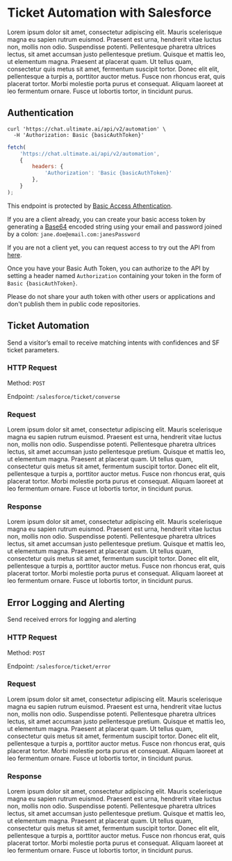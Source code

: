 # Ticket Automation with Salesforce

Lorem ipsum dolor sit amet, consectetur adipiscing elit. Mauris scelerisque magna eu 
sapien rutrum euismod. Praesent est urna, hendrerit vitae luctus non, mollis non odio. 
Suspendisse potenti. Pellentesque pharetra ultrices lectus, sit amet accumsan justo 
pellentesque pretium. Quisque et mattis leo, ut elementum magna. Praesent at placerat 
quam. Ut tellus quam, consectetur quis metus sit amet, fermentum suscipit tortor. 
Donec elit elit, pellentesque a turpis a, porttitor auctor metus. Fusce non rhoncus 
erat, quis placerat tortor. Morbi molestie porta purus et consequat. Aliquam laoreet 
at leo fermentum ornare. Fusce ut lobortis tortor, in tincidunt purus.

## Authentication

```shell
curl 'https://chat.ultimate.ai/api/v2/automation' \
  -H 'Authorization: Basic {basicAuthToken}'
```

```javascript
fetch(
    'https://chat.ultimate.ai/api/v2/automation', 
    {
        headers: {
            'Authorization': 'Basic {basicAuthToken}'
        },
    }
);
```
This endpoint is protected by [Basic Access Athentication](https://en.wikipedia.org/wiki/Basic_access_authentication).

If you are a client already, you can create your basic access token by generating a 
[Base64](https://en.wikipedia.org/wiki/Base64) encoded string using your email and password 
joined by a colon: `jane.doe@email.com:janesPassword`

If you are not a client yet, you can request access to try out the API from 
[here](https://ultimate.ai).

Once you have your Basic Auth Token, you can authorize to the API by setting 
a header named `Authorization` containing your token in the form of 
`Basic {basicAuthToken}`.

<aside class="notice">
Please do not share your auth token with other users or applications 
and don't publish them in public code repositories.
</aside>

## Ticket Automation

Send a visitor’s email to receive matching intents with confidences and SF ticket parameters.

### HTTP Request

Method: `POST`

Endpoint: `/salesforce/ticket/converse`

### Request

Lorem ipsum dolor sit amet, consectetur adipiscing elit. Mauris scelerisque magna eu 
sapien rutrum euismod. Praesent est urna, hendrerit vitae luctus non, mollis non odio. 
Suspendisse potenti. Pellentesque pharetra ultrices lectus, sit amet accumsan justo 
pellentesque pretium. Quisque et mattis leo, ut elementum magna. Praesent at placerat 
quam. Ut tellus quam, consectetur quis metus sit amet, fermentum suscipit tortor. 
Donec elit elit, pellentesque a turpis a, porttitor auctor metus. Fusce non rhoncus 
erat, quis placerat tortor. Morbi molestie porta purus et consequat. Aliquam laoreet 
at leo fermentum ornare. Fusce ut lobortis tortor, in tincidunt purus.

### Response

Lorem ipsum dolor sit amet, consectetur adipiscing elit. Mauris scelerisque magna eu 
sapien rutrum euismod. Praesent est urna, hendrerit vitae luctus non, mollis non odio. 
Suspendisse potenti. Pellentesque pharetra ultrices lectus, sit amet accumsan justo 
pellentesque pretium. Quisque et mattis leo, ut elementum magna. Praesent at placerat 
quam. Ut tellus quam, consectetur quis metus sit amet, fermentum suscipit tortor. 
Donec elit elit, pellentesque a turpis a, porttitor auctor metus. Fusce non rhoncus 
erat, quis placerat tortor. Morbi molestie porta purus et consequat. Aliquam laoreet 
at leo fermentum ornare. Fusce ut lobortis tortor, in tincidunt purus.

## Error Logging and Alerting

Send received errors for logging and alerting

### HTTP Request

Method: `POST`

Endpoint: `/salesforce/ticket/error`

### Request

Lorem ipsum dolor sit amet, consectetur adipiscing elit. Mauris scelerisque magna eu 
sapien rutrum euismod. Praesent est urna, hendrerit vitae luctus non, mollis non odio. 
Suspendisse potenti. Pellentesque pharetra ultrices lectus, sit amet accumsan justo 
pellentesque pretium. Quisque et mattis leo, ut elementum magna. Praesent at placerat 
quam. Ut tellus quam, consectetur quis metus sit amet, fermentum suscipit tortor. 
Donec elit elit, pellentesque a turpis a, porttitor auctor metus. Fusce non rhoncus 
erat, quis placerat tortor. Morbi molestie porta purus et consequat. Aliquam laoreet 
at leo fermentum ornare. Fusce ut lobortis tortor, in tincidunt purus.

### Response

Lorem ipsum dolor sit amet, consectetur adipiscing elit. Mauris scelerisque magna eu 
sapien rutrum euismod. Praesent est urna, hendrerit vitae luctus non, mollis non odio. 
Suspendisse potenti. Pellentesque pharetra ultrices lectus, sit amet accumsan justo 
pellentesque pretium. Quisque et mattis leo, ut elementum magna. Praesent at placerat 
quam. Ut tellus quam, consectetur quis metus sit amet, fermentum suscipit tortor. 
Donec elit elit, pellentesque a turpis a, porttitor auctor metus. Fusce non rhoncus 
erat, quis placerat tortor. Morbi molestie porta purus et consequat. Aliquam laoreet 
at leo fermentum ornare. Fusce ut lobortis tortor, in tincidunt purus.
